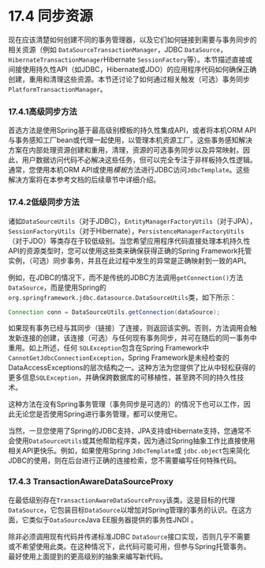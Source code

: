 # 17.4 同步资源

现在应该清楚如何创建不同的事务管理器，以及它们如何链接到需要与事务同步的相关资源（例如 `DataSourceTransactionManager`，JDBC `DataSource`，`HibernateTransactionManager`Hibernate `SessionFactory`等）。本节描述直接或间接使用持久性API（如JDBC，Hibernate或JDO）的应用程序代码如何确保正确创建，重用和清理这些资源。本节还讨论了如何通过相关触发（可选）事务同步`PlatformTransactionManager`。

### 17.4.1高级同步方法

首选方法是使用Spring基于最高级别模板的持久性集成API，或者将本机ORM API与事务感知工厂bean或代理一起使用，以管理本机资源工厂。这些事务感知解决方案在内部处理资源创建和重用，清理，资源的可选事务同步以及异常映射。因此，用户数据访问代码不必解决这些任务，但可以完全专注于非样板持久性逻辑。通常，您使用本机ORM API或使用*模板*方法进行JDBC访问`JdbcTemplate`。这些解决方案将在本参考文档的后续章节中详细介绍。

### 17.4.2低级同步方法

诸如`DataSourceUtils`（对于JDBC），`EntityManagerFactoryUtils`（对于JPA）， `SessionFactoryUtils`（对于Hibernate），`PersistenceManagerFactoryUtils`（对于JDO）等类存在于较低级别。当您希望应用程序代码直接处理本机持久性API的资源类型时，您可以使用这些类来确保获得正确的Spring Framework托管实例，（可选）同步事务，并且在此过程中发生的异常是正确映射到一致的API。

例如，在JDBC的情况下，而不是传统的JDBC方法调用`getConnection()`方法`DataSource`，而是使用Spring的`org.springframework.jdbc.datasource.DataSourceUtils`类，如下所示：

```java
Connection conn = DataSourceUtils.getConnection(dataSource);
```

如果现有事务已经与其同步（链接）了连接，则返回该实例。否则，方法调用会触发新连接的创建，该连接（可选）与任何现有事务同步，并可在随后的同一事务中重用。如上所述，任何 `SQLException`包含在Spring Framework中`CannotGetJdbcConnectionException`，Spring Framework是未经检查的DataAccessExceptions的层次结构之一。这种方法为您提供了比从中轻松获得的更多信息`SQLException`，并确保跨数据库的可移植性，甚至跨不同的持久性技术。

这种方法在没有Spring事务管理（事务同步是可选的）的情况下也可以工作，因此无论您是否使用Spring进行事务管理，都可以使用它。

当然，一旦您使用了Spring的JDBC支持，JPA支持或Hibernate支持，您通常不会使用`DataSourceUtils`或其他帮助程序类，因为通过Spring抽象工作比直接使用相关API更快乐。例如，如果使用Spring `JdbcTemplate`或 `jdbc.object`包来简化JDBC的使用，则在后台进行正确的连接检索，您不需要编写任何特殊代码。

### 17.4.3 TransactionAwareDataSourceProxy

在最低级别存在`TransactionAwareDataSourceProxy`该类。这是目标的代理`DataSource`，它包装目标`DataSource`以增加对Spring管理的事务的认识。在这方面，它类似于`DataSource`Java EE服务器提供的事务性JNDI 。

除非必须调用现有代码并传递标准JDBC `DataSource`接口实现，否则几乎不需要或不希望使用此类。在这种情况下，此代码可能可用，但参与Spring托管事务。最好使用上面提到的更高级别的抽象来编写新代码。